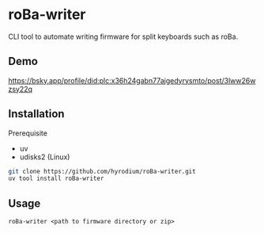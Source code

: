 # roBa-writer

CLI tool to automate writing firmware for split keyboards such as roBa.

## Demo

https://bsky.app/profile/did:plc:x36h24gabn77ajgedyrysmto/post/3lww26wzsy22q

## Installation

Prerequisite

- uv
- udisks2 (Linux)

```bash
git clone https://github.com/hyrodium/roBa-writer.git
uv tool install roBa-writer
```

## Usage

```
roBa-writer <path to firmware directory or zip>
```
